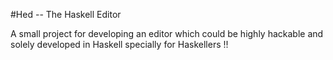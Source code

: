 #Hed -- The Haskell Editor

A small project for developing an editor which could be highly hackable and solely developed in Haskell specially for Haskellers !!
